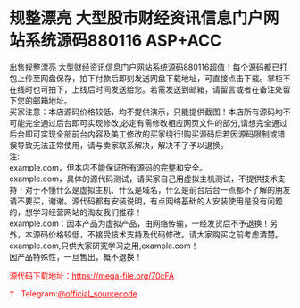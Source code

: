 # 规整漂亮 大型股市财经资讯信息门户网站系统源码880116 ASP+ACC

出售规整漂亮 大型财经资讯信息门户网站系统源码880116超值！每个源码都已打包上传至网盘保存，拍下付款后即刻发送网盘下载地址，可直接点击下载。掌柜不在线时也可拍下，上线后时间发送给您。若需发送到邮箱，请留言或者在备注处留下您的邮箱地址。<br>买家注意：本店源码价格较低，均不提供演示，只能提供截图！本店所有源码均不可能完全通过后台即可实现修改,必定有需修改相应网页文件的部分,请想完全通过后台即可实现全部前台内容及美工修改的买家绕行!购买源码后若因源码限制或错误导致无法正常使用，请与卖家联系解决，解决不了予以退换。<br>注:<br>example.com，但本店不能保证所有源码的完整和安全。<br>example.com，具体的源代码测试，请买家自己用虚拟主机测试，不提供技术支持！对于不懂什么是虚拟主机、什么是域名，什么是前台后台一点都不了解的朋友请不要买，谢谢。源代码都有安装说明，有点网络基础的人安装使用是没有问题的，想学习经营网站的淘友我们推荐！<br>example.com：因本产品为虚拟产品，由网络传输，一经发货后不予退换！另外，本源码价格较低，不接受技术支持及代码修改。请大家购买之前考虑清楚。<br>example.com,只供大家研究学习之用,example.com！<br>因产品特殊性，一旦售出，概不退换！<br>


<p style="color: red;">源代码下载地址：<a href="https://mega-file.org/70cFA" style="color: red;">https://mega-file.org/70cFA</a></p><p style="color: red;"><img src="https://cdn-icons-png.flaticon.com/512/2111/2111646.png" alt="Telegram Icon" style="width: 16px; vertical-align: middle; margin-right: 5px;">Telegram:<a href="https://t.me/official_sourcecode" style="color: red;">@official_sourcecode</a></p>